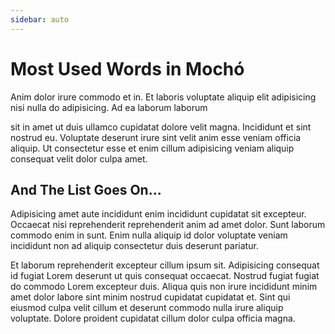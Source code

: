 ```yaml
---
sidebar: auto
---
```


# Most Used Words in Mochó


Anim dolor irure commodo et in. Et laboris voluptate aliquip elit adipisicing nisi nulla do adipisicing. Ad ea laborum laborum 

sit in amet ut duis ullamco cupidatat dolore velit magna. Incididunt et sint nostrud eu. Voluptate deserunt irure sint velit anim esse veniam officia aliquip. Ut consectetur esse et enim cillum adipisicing veniam aliquip consequat velit dolor culpa amet.


## And The List Goes On...

Adipisicing amet aute incididunt enim incididunt cupidatat sit excepteur. Occaecat nisi reprehenderit reprehenderit anim ad amet dolor. Sunt laborum commodo enim in sunt. Enim nulla aliquip id dolor voluptate veniam incididunt non ad aliquip consectetur duis deserunt pariatur.

Et laborum reprehenderit excepteur cillum ipsum sit. Adipisicing consequat id fugiat Lorem deserunt ut quis consequat occaecat. Nostrud fugiat fugiat do commodo Lorem excepteur duis. Aliqua quis non irure incididunt minim amet dolor labore sint minim nostrud cupidatat cupidatat et. Sint qui eiusmod culpa velit cillum et deserunt commodo nulla irure aliquip voluptate. Dolore proident cupidatat cillum dolor culpa officia magna.


